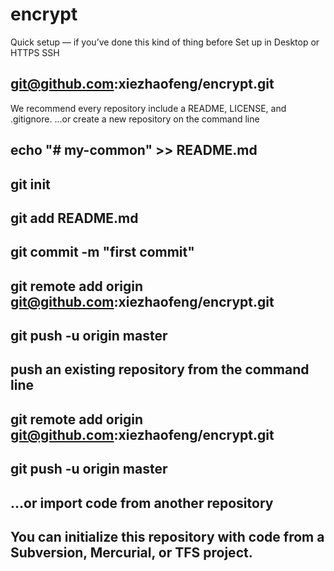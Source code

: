 # encrypt
Quick setup — if you’ve done this kind of thing before
 Set up in Desktop	or	
 HTTPS
 SSH

## git@github.com:xiezhaofeng/encrypt.git

We recommend every repository include a README, LICENSE, and .gitignore.
…or create a new repository on the command line

## echo "# my-common" >> README.md
## git init
## git add README.md
## git commit -m "first commit"
## git remote add origin git@github.com:xiezhaofeng/encrypt.git
## git push -u origin master
## push an existing repository from the command line

## git remote add origin git@github.com:xiezhaofeng/encrypt.git
## git push -u origin master
## …or import code from another repository
## You can initialize this repository with code from a Subversion, Mercurial, or TFS project.
